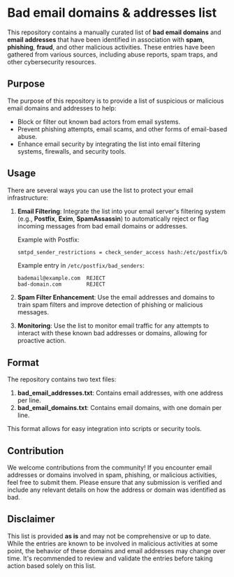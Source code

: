 # Bad email domains & addresses list

This repository contains a manually curated list of **bad email domains** and **email addresses** that have been identified in association with **spam**, **phishing**, **fraud**, and other malicious activities. These entries have been gathered from various sources, including abuse reports, spam traps, and other cybersecurity resources.

## Purpose

The purpose of this repository is to provide a list of suspicious or malicious email domains and addresses to help:
- Block or filter out known bad actors from email systems.
- Prevent phishing attempts, email scams, and other forms of email-based abuse.
- Enhance email security by integrating the list into email filtering systems, firewalls, and security tools.

## Usage

There are several ways you can use the list to protect your email infrastructure:

1. **Email Filtering**: Integrate the list into your email server's filtering system (e.g., **Postfix**, **Exim**, **SpamAssassin**) to automatically reject or flag incoming messages from bad email domains or addresses.

    Example with Postfix:
    ```bash
    smtpd_sender_restrictions = check_sender_access hash:/etc/postfix/bad_senders
    ```

    Example entry in `/etc/postfix/bad_senders`:
    ```
    bademail@example.com  REJECT
    bad-domain.com        REJECT
    ```

2. **Spam Filter Enhancement**: Use the email addresses and domains to train spam filters and improve detection of phishing or malicious messages.

3. **Monitoring**: Use the list to monitor email traffic for any attempts to interact with these known bad addresses or domains, allowing for proactive action.

## Format

The repository contains two text files:
1. **bad_email_addresses.txt**: Contains email addresses, with one address per line.
2. **bad_email_domains.txt**: Contains email domains, with one domain per line.

This format allows for easy integration into scripts or security tools.

## Contribution

We welcome contributions from the community! If you encounter email addresses or domains involved in spam, phishing, or malicious activities, feel free to submit them. Please ensure that any submission is verified and include any relevant details on how the address or domain was identified as bad.

## Disclaimer

This list is provided **as is** and may not be comprehensive or up to date. While the entries are known to be involved in malicious activities at some point, the behavior of these domains and email addresses may change over time. It's recommended to review and validate the entries before taking action based solely on this list.
